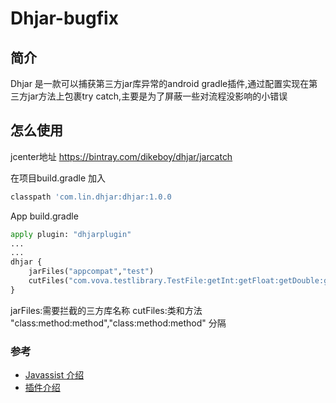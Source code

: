# Dhjar-bugfix

## 简介

Dhjar 是一款可以捕获第三方jar库异常的android gradle插件,通过配置实现在第三方jar方法上包裹try catch,主要是为了屏蔽一些对流程没影响的小错误

##  怎么使用

jcenter地址   https://bintray.com/dikeboy/dhjar/jarcatch

在项目build.gradle 加入
```python
classpath 'com.lin.dhjar:dhjar:1.0.0
```
App build.gradle 
```python
apply plugin: "dhjarplugin"
...
...
dhjar {
    jarFiles("appcompat","test")
    cutFiles("com.vova.testlibrary.TestFile:getInt:getFloat:getDouble:getLong:getShort:getChar:getByte:getString")
}
```
jarFiles:需要拦截的三方库名称
cutFiles:类和方法 "class:method:method","class:method:method" 分隔


### 参考
* [Javassist 介绍](http://www.javassist.org/tutorial/tutorial.html)
* [插件介绍](https://www.cnblogs.com/dikeboy/p/11505800.html)

